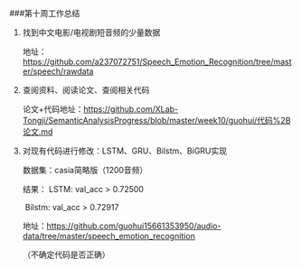 ###第十周工作总结

1. 找到中文电影/电视剧短音频的少量数据

   地址：<https://github.com/a237072751/Speech_Emotion_Recognition/tree/master/speech/rawdata>

2. 查阅资料、阅读论文、查阅相关代码

   论文+代码地址：<https://github.com/XLab-Tongji/SemanticAnalysisProgress/blob/master/week10/guohui/代码%2B论文.md>

3. 对现有代码进行修改：LSTM、GRU、Bilstm、BiGRU实现

   数据集：casia简略版（1200音频）

   结果：     LSTM: 	val_acc > 0.72500

   ​		Bilstm:	val_acc > 0.72917

   地址：<https://github.com/guohui15661353950/audio-data/tree/master/speech_emotion_recognition>

   （不确定代码是否正确）

